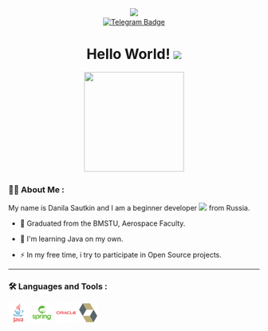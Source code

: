 


<div id="header" align="center">
  <img src="https://media.giphy.com/media/v1.Y2lkPWVjZjA1ZTQ3dXV5aXl1ZjF5eXNzZ3kwbmdldXBxNXVtN3NkMDJobzZtNHpsd2Y2NiZlcD12MV9zdGlja2Vyc19zZWFyY2gmY3Q9cw/3ohs4zR0payZuMetmE/giphy.gif" width="110"/>
</div>

<div id="badges" align="center">
  <a href="https://telegram.me/stkndnl">
    <img src="https://img.shields.io/badge/Telegram-blue?style=for-the-badge&logo=Telegram&logoColor=white" alt="Telegram Badge"/>
  </a>
 
</div>
 
<h1 align="center">
  Hello World!
  <img src="https://media.giphy.com/media/hvRJCLFzcasrR4ia7z/giphy.gif" width="30px"/>
</h1>

<div align="center">
  <img src="https://media.giphy.com/media/v1.Y2lkPTc5MGI3NjExdWh6MDA0bmJub2c0MTI4cXF3ODhiYmxjaGY0NWw1dWE5ZXR4cnlpYyZlcD12MV9zdGlja2Vyc19zZWFyY2gmY3Q9cw/WFZvB7VIXBgiz3oDXE/giphy.gif" width="200" height="200"/>
</div>

### :man_technologist: About Me :
My name is Danila Sautkin and I am a beginner developer <img src="https://media.giphy.com/media/WUlplcMpOCEmTGBtBW/giphy.gif" width="30"> from Russia.

- :telescope: Graduated from the BMSTU, Aerospace Faculty.


- :seedling: I'm learning Java on my own.

- :zap: In my free time, i try to participate in Open Source projects.

- ---

### :hammer_and_wrench: Languages and Tools :
<div>
  <img src="https://github.com/devicons/devicon/blob/master/icons/java/java-original-wordmark.svg" title="Java" alt="Java" width="40" height="40"/>&nbsp;
  <img src="https://github.com/devicons/devicon/blob/master/icons/spring/spring-original-wordmark.svg" title="Spring" alt="Spring" width="40" height="40"/>&nbsp;
  <img src="https://github.com/devicons/devicon/blob/master/icons/oracle/oracle-original.svg" title="Git" **alt="Git" width="40" height="40"/>
  <img src="https://github.com/devicons/devicon/blob/master/icons/hibernate/hibernate-original.svg" title="Git" **alt="Git" width="40" height="40"/>
</div>


<div id="header" align="center">
  <img align="center" src="https://komarev.com/ghpvc/?username=SautNil&style=flat-square&color=blue" alt=""/>
</div>
